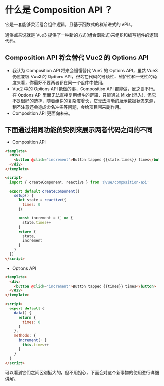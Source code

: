 # 什么是 Composition API ？

它是一套能够灵活组合组件逻辑，且基于函数式的和渐进式的 APIs。

通俗点来说就是 Vue3 提供了一种新的方式(组合函数式)来组织和编写组件的逻辑代码。

## Composition API 将会替代 Vue2 的 Options API

- 我认为 Composition API 将来会慢慢替代 Vue2 的 Options API，虽然 Vue3 仍然兼容 Vue2 的 Options API，但站在代码的可读性、维护性和一致性的角度来看，你最好不要两者都在同一个组件中使用。
- Vue2 中的 Options API 能做的事，Composition API 都能做，反之则不行。在 Options API 里面无法直接复用组件的逻辑，只能通过 Mixin(混入)，但它不是很好的选择，随着组件的复杂度增长，它无法清晰的展示数据状态来源，稍不注意还会造成命名冲突等问题，会给项目带来副作用。
- Composition API 更面向未来。

## 下面通过相同功能的实例来展示两者代码之间的不同

- Composition API

```html
<template>
  <div>
    <button @click="increment">Button tapped {{state.times}} times</button>
  </div>
</template>

<script>
  import { createComponent, reactive } from '@vue/composition-api'

  export default createComponent({
    setup() {
      let state = reactive({
        times: 0
      })

      const increment = () => {
        state.times++
      }
      return {
        state,
        increment
      }
    }
  })
</script>
```

- Options API

```html
<template>
  <div>
    <button @click="increment">Button tapped {{times}} times</button>
  </div>
</template>

<script>
  export default {
    data() {
      return {
        times: 0
      }
    },
    methods: {
      increment() {
        this.times++
      }
    }
  }
</script>
```

可以看到它们之间区别挺大的，但不用担心，下面会对这个新事物的使用进行详细讲解。
